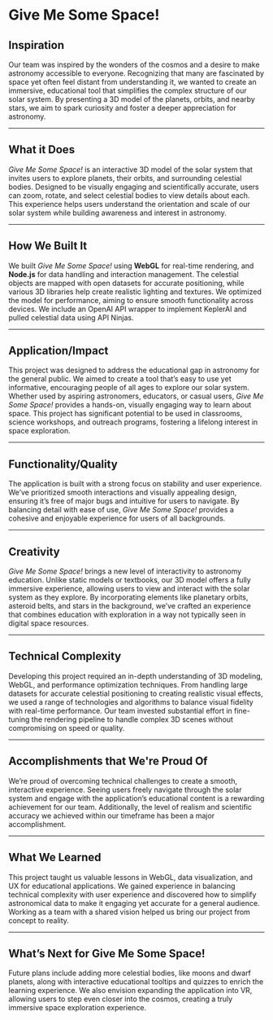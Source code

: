 # Give Me Some Space!

## Inspiration
Our team was inspired by the wonders of the cosmos and a desire to make astronomy accessible to everyone. Recognizing that many are fascinated by space yet often feel distant from understanding it, we wanted to create an immersive, educational tool that simplifies the complex structure of our solar system. By presenting a 3D model of the planets, orbits, and nearby stars, we aim to spark curiosity and foster a deeper appreciation for astronomy.

---

## What it Does
*Give Me Some Space!* is an interactive 3D model of the solar system that invites users to explore planets, their orbits, and surrounding celestial bodies. Designed to be visually engaging and scientifically accurate, users can zoom, rotate, and select celestial bodies to view details about each. This experience helps users understand the orientation and scale of our solar system while building awareness and interest in astronomy.

---

## How We Built It
We built *Give Me Some Space!* using **WebGL** for real-time rendering, and **Node.js** for data handling and interaction management. The celestial objects are mapped with open datasets for accurate positioning, while various 3D libraries help create realistic lighting and textures. We optimized the model for performance, aiming to ensure smooth functionality across devices. We include an OpenAI API wrapper to implement KeplerAI and pulled celestial data using API Ninjas.

---

## Application/Impact
This project was designed to address the educational gap in astronomy for the general public. We aimed to create a tool that’s easy to use yet informative, encouraging people of all ages to explore our solar system. Whether used by aspiring astronomers, educators, or casual users, *Give Me Some Space!* provides a hands-on, visually engaging way to learn about space. This project has significant potential to be used in classrooms, science workshops, and outreach programs, fostering a lifelong interest in space exploration.

---

## Functionality/Quality
The application is built with a strong focus on stability and user experience. We’ve prioritized smooth interactions and visually appealing design, ensuring it’s free of major bugs and intuitive for users to navigate. By balancing detail with ease of use, *Give Me Some Space!* provides a cohesive and enjoyable experience for users of all backgrounds.

---

## Creativity
*Give Me Some Space!* brings a new level of interactivity to astronomy education. Unlike static models or textbooks, our 3D model offers a fully immersive experience, allowing users to view and interact with the solar system as they explore. By incorporating elements like planetary orbits, asteroid belts, and stars in the background, we’ve crafted an experience that combines education with exploration in a way not typically seen in digital space resources.

---

## Technical Complexity
Developing this project required an in-depth understanding of 3D modeling, WebGL, and performance optimization techniques. From handling large datasets for accurate celestial positioning to creating realistic visual effects, we used a range of technologies and algorithms to balance visual fidelity with real-time performance. Our team invested substantial effort in fine-tuning the rendering pipeline to handle complex 3D scenes without compromising on speed or quality.

---

## Accomplishments that We're Proud Of
We’re proud of overcoming technical challenges to create a smooth, interactive experience. Seeing users freely navigate through the solar system and engage with the application’s educational content is a rewarding achievement for our team. Additionally, the level of realism and scientific accuracy we achieved within our timeframe has been a major accomplishment.

---

## What We Learned
This project taught us valuable lessons in WebGL, data visualization, and UX for educational applications. We gained experience in balancing technical complexity with user experience and discovered how to simplify astronomical data to make it engaging yet accurate for a general audience. Working as a team with a shared vision helped us bring our project from concept to reality.

---

## What’s Next for Give Me Some Space!
Future plans include adding more celestial bodies, like moons and dwarf planets, along with interactive educational tooltips and quizzes to enrich the learning experience. We also envision expanding the application into VR, allowing users to step even closer into the cosmos, creating a truly immersive space exploration experience.
